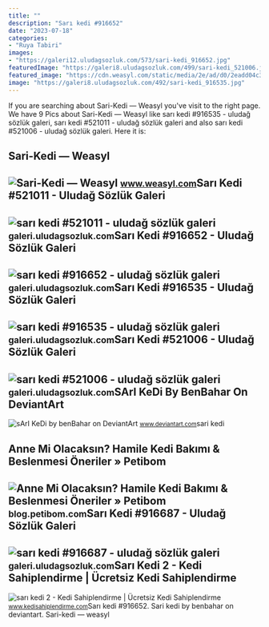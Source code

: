 ```yaml
---
title: ""
description: "Sarı kedi #916652"
date: "2023-07-18"
categories:
- "Ruya Tabiri"
images:
- "https://galeri12.uludagsozluk.com/573/sari-kedi_916652.jpg"
featuredImage: "https://galeri8.uludagsozluk.com/499/sari-kedi_521006.jpg"
featured_image: "https://cdn.weasyl.com/static/media/2e/ad/d0/2eadd04c3236ab11569eed8555463403676daf29f937e084709223589ad86fad.png"
image: "https://galeri8.uludagsozluk.com/492/sari-kedi_916535.jpg"
---
```


If you are searching about Sari-Kedi — Weasyl you've visit to the right page. We have 9 Pics about Sari-Kedi — Weasyl like sarı kedi #916535 - uludağ sözlük galeri, sarı kedi #521011 - uludağ sözlük galeri and also sarı kedi #521006 - uludağ sözlük galeri. Here it is:

Sari-Kedi — Weasyl
------------------

 ![Sari-Kedi — Weasyl](https://cdn.weasyl.com/static/media/2e/ad/d0/2eadd04c3236ab11569eed8555463403676daf29f937e084709223589ad86fad.png) <small>www.weasyl.com</small>Sarı Kedi #521011 - Uludağ Sözlük Galeri
----------------------------------------

 ![sarı kedi #521011 - uludağ sözlük galeri](https://galeri8.uludagsozluk.com/490/sari-kedi_521011.jpg) <small>galeri.uludagsozluk.com</small>Sarı Kedi #916652 - Uludağ Sözlük Galeri
----------------------------------------

 ![sarı kedi #916652 - uludağ sözlük galeri](https://galeri12.uludagsozluk.com/573/sari-kedi_916652.jpg) <small>galeri.uludagsozluk.com</small>Sarı Kedi #916535 - Uludağ Sözlük Galeri
----------------------------------------

 ![sarı kedi #916535 - uludağ sözlük galeri](https://galeri8.uludagsozluk.com/492/sari-kedi_916535.jpg) <small>galeri.uludagsozluk.com</small>Sarı Kedi #521006 - Uludağ Sözlük Galeri
----------------------------------------

 ![sarı kedi #521006 - uludağ sözlük galeri](https://galeri8.uludagsozluk.com/499/sari-kedi_521006.jpg) <small>galeri.uludagsozluk.com</small>SArI KeDi By BenBahar On DeviantArt
-----------------------------------

 ![sArI KeDi by benBahar on DeviantArt](https://orig00.deviantart.net/90ea/f/2013/206/4/2/sari_kedi_by_benbahar-d6f33co.jpg) <small>www.deviantart.com</small>sari kedi

Anne Mi Olacaksın? Hamile Kedi Bakımı &amp; Beslenmesi Öneriler » Petibom
-------------------------------------------------------------------------

 ![Anne Mi Olacaksın? Hamile Kedi Bakımı & Beslenmesi Öneriler » Petibom](https://blog.petibom.com/wp-content/uploads/2021/06/hamile-sari-kedi.jpg) <small>blog.petibom.com</small>Sarı Kedi #916687 - Uludağ Sözlük Galeri
----------------------------------------

 ![sarı kedi #916687 - uludağ sözlük galeri](https://galeri12.uludagsozluk.com/541/sari-kedi_916687.jpg) <small>galeri.uludagsozluk.com</small>Sarı Kedi 2 - Kedi Sahiplendirme | Ücretsiz Kedi Sahiplendirme
--------------------------------------------------------------

 ![sarı kedi 2 - Kedi Sahiplendirme | Ücretsiz Kedi Sahiplendirme](https://www.kedisahiplendirme.com/wp-content/uploads/2020/05/sari-kedi-2-scaled.jpg) <small>www.kedisahiplendirme.com</small>Sarı kedi #916652. Sari kedi by benbahar on deviantart. Sari-kedi — weasyl

